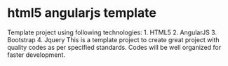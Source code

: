 # html5 angularjs template
Template project using following technologies:
    1. HTML5
    2. AngularJS
    3. Bootstrap
    4. Jquery
This is a template project to create great project with quality codes as per specified standards. Codes will be well organized for faster development.
